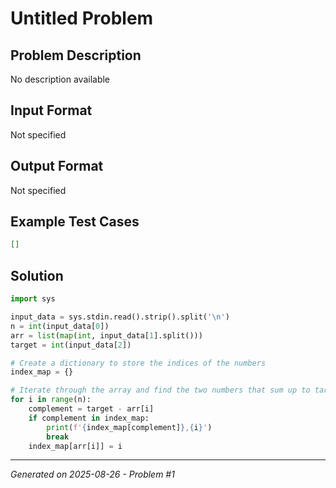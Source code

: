 # Untitled Problem

## Problem Description
No description available

## Input Format
Not specified

## Output Format
Not specified

## Example Test Cases
```json
[]
```

## Solution
```python
import sys

input_data = sys.stdin.read().strip().split('\n')
n = int(input_data[0])
arr = list(map(int, input_data[1].split()))
target = int(input_data[2])

# Create a dictionary to store the indices of the numbers
index_map = {}

# Iterate through the array and find the two numbers that sum up to target
for i in range(n):
    complement = target - arr[i]
    if complement in index_map:
        print(f'{index_map[complement]},{i}')
        break
    index_map[arr[i]] = i
```

---
*Generated on 2025-08-26 - Problem #1*